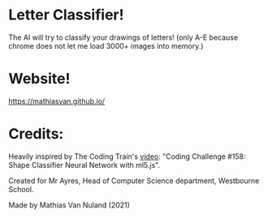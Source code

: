 # Letter Classifier!
The AI will try to classify your drawings of letters! (only A-E because chrome does not let me load 3000+ images into memory.)

# Website!
https://mathiasvan.github.io/

# Credits:
Heavily inspired by The Coding Train's [video](https://www.youtube.com/watch?v=3MqJzMvHE3E&tf): "Coding Challenge #158: Shape Classifier Neural Network with ml5.js".

Created for Mr Ayres, Head of Computer Science department, Westbourne School.

Made by Mathias Van Nuland (2021)
